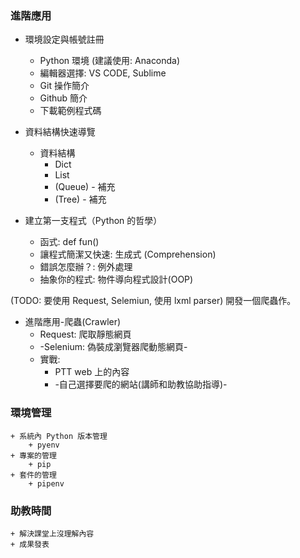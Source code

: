 ### 進階應用

+ 環境設定與帳號註冊
    + Python 環境 (建議使用: Anaconda) 
    + 編輯器選擇: VS CODE, Sublime
    + Git 操作簡介 
    + Github 簡介
    + 下載範例程式碼


+ 資料結構快速導覽
    + 資料結構
        + Dict
        + List
        + (Queue) - 補充
        + (Tree) - 補充


+ 建立第一支程式（Python 的哲學）
    + 函式: def fun()
    + 讓程式簡潔又快速: 生成式 (Comprehension)
    + 錯誤怎麼辦？: 例外處理
    + 抽象你的程式: 物件導向程式設計(OOP)


(TODO: 要使用 Request, Selemiun, 使用 lxml parser)
開發一個爬蟲作。
+ 進階應用-爬蟲(Crawler)
    + Request: 爬取靜態網頁 
    + -Selenium: 偽裝成瀏覽器爬動態網頁- 
    + 實戰: 
        + PTT web 上的內容
        + -自己選擇要爬的網站(講師和助教協助指導)-


### 環境管理

    + 系統內 Python 版本管理
        + pyenv
    + 專案的管理
        + pip
    + 套件的管理
        + pipenv


### 助教時間
    + 解決課堂上沒理解內容
    + 成果發表